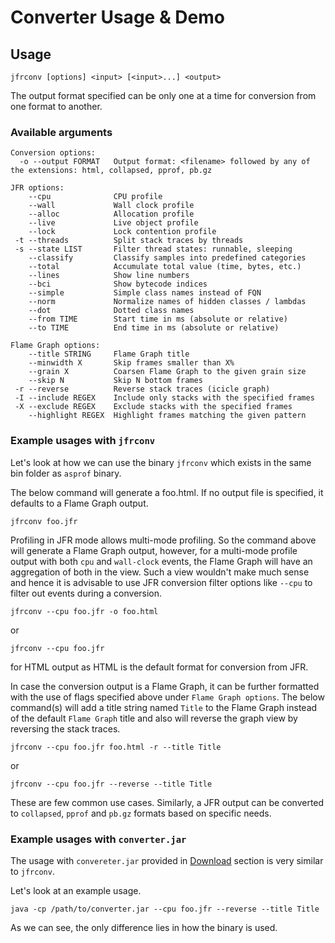 # Converter Usage & Demo

## Usage

`jfrconv [options] <input> [<input>...] <output>`

The output format specified can be only one at a time for conversion from one format to another.

### Available arguments

```
Conversion options: 
  -o --output FORMAT   Output format: <filename> followed by any of the extensions: html, collapsed, pprof, pb.gz
  
JFR options:
    --cpu              CPU profile
    --wall             Wall clock profile
    --alloc            Allocation profile
    --live             Live object profile
    --lock             Lock contention profile
 -t --threads          Split stack traces by threads
 -s --state LIST       Filter thread states: runnable, sleeping
    --classify         Classify samples into predefined categories
    --total            Accumulate total value (time, bytes, etc.)
    --lines            Show line numbers
    --bci              Show bytecode indices
    --simple           Simple class names instead of FQN
    --norm             Normalize names of hidden classes / lambdas
    --dot              Dotted class names
    --from TIME        Start time in ms (absolute or relative)
    --to TIME          End time in ms (absolute or relative)
    
Flame Graph options:
    --title STRING     Flame Graph title
    --minwidth X       Skip frames smaller than X%
    --grain X          Coarsen Flame Graph to the given grain size
    --skip N           Skip N bottom frames
 -r --reverse          Reverse stack traces (icicle graph)
 -I --include REGEX    Include only stacks with the specified frames
 -X --exclude REGEX    Exclude stacks with the specified frames
    --highlight REGEX  Highlight frames matching the given pattern
```

### Example usages with `jfrconv`

Let's look at how we can use the binary `jfrconv` which exists in the same bin folder as `asprof` 
binary.



The below command will generate a foo.html. If no output file is specified, it defaults to a 
Flame Graph output. 

```
jfrconv foo.jfr
```

Profiling in JFR mode allows multi-mode profiling. So the command above will generate a Flame Graph 
output, however, for a multi-mode profile output with both `cpu` and `wall-clock` events, the 
Flame Graph will have an aggregation of both in the view. Such a view wouldn't make much sense and 
hence it is advisable to use JFR conversion filter options like `--cpu` to filter out events 
during a conversion.

```
jfrconv --cpu foo.jfr -o foo.html
```
or
```
jfrconv --cpu foo.jfr
```
for HTML output as HTML is the default format for conversion from JFR.

In case the conversion output is a Flame Graph, it can be further formatted with the use of flags 
specified above under `Flame Graph options`. The below command(s) will add a title string named `Title` 
to the Flame Graph instead of the default `Flame Graph` title and also will reverse the graph view 
by reversing the stack traces.
```
jfrconv --cpu foo.jfr foo.html -r --title Title
```
or
```
jfrconv --cpu foo.jfr --reverse --title Title
```

These are few common use cases. Similarly, a JFR output can be converted to `collapsed`, `pprof` and
`pb.gz` formats based on specific needs.

### Example usages with `converter.jar`

The usage with `convereter.jar` provided in
[Download](https://github.com/async-profiler/async-profiler/?tab=readme-ov-file#Download)
section is very similar to `jfrconv`.

Let's look at an example usage.

`java -cp /path/to/converter.jar --cpu foo.jfr --reverse --title Title`

As we can see, the only difference lies in how the binary is used.

